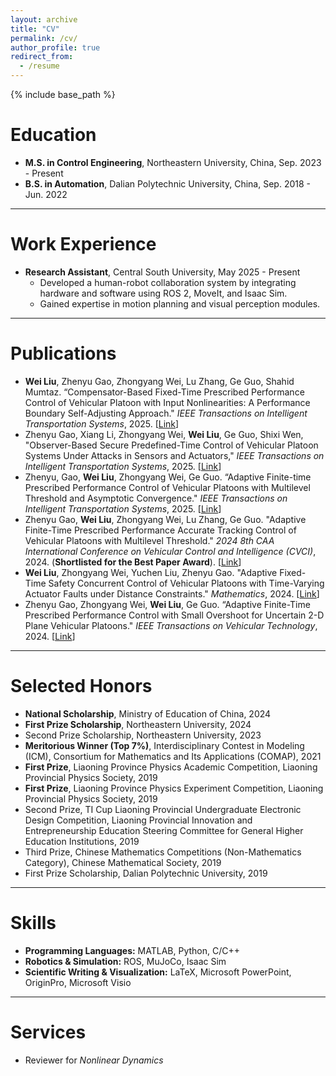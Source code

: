 ```yaml
---
layout: archive
title: "CV"
permalink: /cv/
author_profile: true
redirect_from:
  - /resume
---
```


{% include base_path %}

# Education
* **M.S. in Control Engineering**, Northeastern University, China, Sep. 2023 - Present
* **B.S. in Automation**, Dalian Polytechnic University, China, Sep. 2018 - Jun. 2022

---

# Work Experience
* **Research Assistant**, Central South University, May 2025 - Present
    * Developed a human-robot collaboration system by integrating hardware and software using ROS 2, MoveIt, and Isaac Sim.
    * Gained expertise in motion planning and visual perception modules.

---

# Publications

* **Wei Liu**, Zhenyu Gao, Zhongyang Wei, Lu Zhang, Ge Guo, Shahid Mumtaz. “Compensator-Based Fixed-Time Prescribed Performance Control of Vehicular Platoon with Input Nonlinearities: A Performance Boundary Self-Adjusting Approach." *IEEE Transactions on Intelligent Transportation Systems*, 2025. [[Link](https://ieeexplore.ieee.org/document/11059991/)]
* Zhenyu Gao, Xiang Li, Zhongyang Wei, **Wei Liu**, Ge Guo, Shixi Wen, "Observer-Based Secure Predefined-Time Control of Vehicular Platoon Systems Under Attacks in Sensors and Actuators," *IEEE Transactions on Intelligent Transportation Systems*, 2025. [[Link](https://ieeexplore.ieee.org/document/10897308/)]
* Zhenyu, Gao, **Wei Liu**, Zhongyang Wei, Ge Guo. “Adaptive Finite-time Prescribed Performance Control of Vehicular Platoons with Multilevel Threshold and Asymptotic Convergence." *IEEE Transactions on Intelligent Transportation Systems*, 2025. [[Link](https://ieeexplore.ieee.org/document/10878275/)]
* Zhenyu Gao, **Wei Liu**, Zhongyang Wei, Lu Zhang, Ge Guo. "Adaptive Finite-Time Prescribed Performance Accurate Tracking Control of Vehicular Platoons with Multilevel Threshold." *2024 8th CAA International Conference on Vehicular Control and Intelligence (CVCI)*, 2024. (**Shortlisted for the Best Paper Award**). [[Link](https://ieeexplore.ieee.org/document/10830255/)]
* **Wei Liu**, Zhongyang Wei, Yuchen Liu, Zhenyu Gao. "Adaptive Fixed-Time Safety Concurrent Control of Vehicular Platoons with Time-Varying Actuator Faults under Distance Constraints." *Mathematics*, 2024. [[Link](https://www.mdpi.com/2227-7390/12/16/2560#:~:text=This%20paper%20investigates%20the%20fault-tolerant%20control%20problem%20for,with%20time-varying%20actuator%20fault%20directions%20and%20distance%20constraints.)]
* Zhenyu Gao, Zhongyang Wei, **Wei Liu**, Ge Guo. “Adaptive Finite-Time Prescribed Performance Control with Small Overshoot for Uncertain 2-D Plane Vehicular Platoons." *IEEE Transactions on Vehicular Technology*, 2024. [[Link](https://ieeexplore.ieee.org/document/10684117/)]

---

# Selected Honors
* **National Scholarship**, Ministry of Education of China, 2024
* **First Prize Scholarship**, Northeastern University, 2024
* Second Prize Scholarship, Northeastern University, 2023
* **Meritorious Winner (Top 7%)**, Interdisciplinary Contest in Modeling (ICM), Consortium for Mathematics and Its Applications (COMAP), 2021
* **First Prize**, Liaoning Province Physics Academic Competition, Liaoning Provincial Physics Society, 2019
* **First Prize**, Liaoning Province Physics Experiment Competition, Liaoning Provincial Physics Society, 2019
* Second Prize, TI Cup Liaoning Provincial Undergraduate Electronic Design Competition, Liaoning Provincial Innovation and Entrepreneurship Education Steering Committee for General Higher Education Institutions, 2019
* Third Prize, Chinese Mathematics Competitions (Non-Mathematics Category), Chinese Mathematical Society, 2019
* First Prize Scholarship, Dalian Polytechnic University, 2019

---

# Skills
* **Programming Languages:** MATLAB, Python, C/C++
* **Robotics & Simulation:** ROS, MuJoCo, Isaac Sim
* **Scientific Writing & Visualization:** LaTeX, Microsoft PowerPoint, OriginPro, Microsoft Visio

---

# Services
* Reviewer for *Nonlinear Dynamics*
